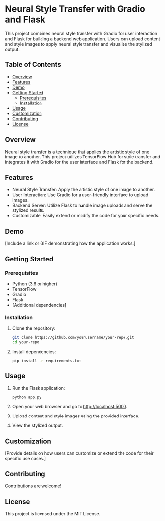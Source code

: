 # Neural Style Transfer with Gradio and Flask

This project combines neural style transfer with Gradio for user interaction and Flask for building a backend web application. Users can upload content and style images to apply neural style transfer and visualize the stylized output.

## Table of Contents

- [Overview](#overview)
- [Features](#features)
- [Demo](#demo)
- [Getting Started](#getting-started)
  - [Prerequisites](#prerequisites)
  - [Installation](#installation)
- [Usage](#usage)
- [Customization](#customization)
- [Contributing](#contributing)
- [License](#license)

## Overview

Neural style transfer is a technique that applies the artistic style of one image to another. This project utilizes TensorFlow Hub for style transfer and integrates it with Gradio for the user interface and Flask for the backend.

## Features

- Neural Style Transfer: Apply the artistic style of one image to another.
- User Interaction: Use Gradio for a user-friendly interface to upload images.
- Backend Server: Utilize Flask to handle image uploads and serve the stylized results.
- Customizable: Easily extend or modify the code for your specific needs.

## Demo

[Include a link or GIF demonstrating how the application works.]

## Getting Started

### Prerequisites

- Python (3.6 or higher)
- TensorFlow
- Gradio
- Flask
- [Additional dependencies]

### Installation

1. Clone the repository:

    ```bash
    git clone https://github.com/yourusername/your-repo.git
    cd your-repo
    ```

2. Install dependencies:

    ```bash
    pip install -r requirements.txt
    ```

## Usage

1. Run the Flask application:

    ```bash
    python app.py
    ```

2. Open your web browser and go to [http://localhost:5000](http://localhost:5000).
3. Upload content and style images using the provided interface.
4. View the stylized output.

## Customization

[Provide details on how users can customize or extend the code for their specific use cases.]

## Contributing

Contributions are welcome! 

## License

This project is licensed under the MIT License.
